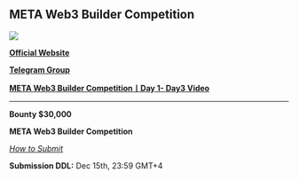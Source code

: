 ## META Web3 Builder Competition ##


![](https://d3gvnlbntpm4ho.cloudfront.net/%E5%9B%BE%E7%89%871.png)


[**Official Website**](https://ethriyadh.com/meta-to-global) 

[**Telegram Group**](https://t.me/ETHRiyadh)

[**META Web3 Builder Competition丨Day 1- Day3 Video**](https://www.youtube.com/@ChainIDE/streams)

---

**Bounty $30,000**



**META Web3 Builder Competition**

[*How to Submit*](https://github.com/WhiteMatrixTech/Middle-East-Turkey-Africa-Web3-Hackathon-Competition/blob/main/How%20to%20submit.md)

**Submission DDL:** Dec 15th, 23:59 GMT+4



